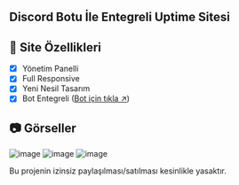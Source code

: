 ## Discord Botu İle Entegreli Uptime Sitesi

## 📑 Site Özellikleri

- [x] Yönetim Panelli
- [x] Full Responsive
- [x] Yeni Nesil Tasarım
- [x] Bot Entegreli ([Bot için tıkla ↗️](https://github.com/SlenzyCode/gelismis-uptime-bot))

## 📷 Görseller
![image](https://media.discordapp.net/attachments/1153012488024113162/1200571161839403149/image.png?ex=65c6aa06&is=65b43506&hm=4ef8be458d32beb061e422ea7cb1b997c8c62e0265f540278ca8d8a28b3229c3&=&format=webp&quality=lossless&width=960&height=460)
![image](https://media.discordapp.net/attachments/1153012488024113162/1200571417025064961/image.png?ex=65c6aa43&is=65b43543&hm=affcfc754f3981ce43f5c26ea33e2168d8a8ccdec4fa64c161d1e41b462c45bb&=&format=webp&quality=lossless&width=960&height=459)
![image](https://media.discordapp.net/attachments/1153012488024113162/1200571529218490499/image.png?ex=65c6aa5e&is=65b4355e&hm=f098222991db3fb9491d9dcd1750ae7a45fc3ae17b00af0a82fc00f044fac724&=&format=webp&quality=lossless&width=960&height=457)

Bu projenin izinsiz paylaşılması/satılması kesinlikle yasaktır.
